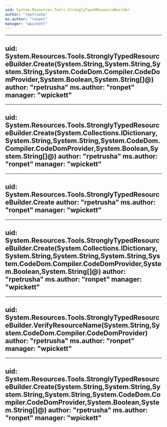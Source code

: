 ```yaml
---
uid: System.Resources.Tools.StronglyTypedResourceBuilder
author: "rpetrusha"
ms.author: "ronpet"
manager: "wpickett"
---
```


---
uid: System.Resources.Tools.StronglyTypedResourceBuilder.Create(System.String,System.String,System.String,System.CodeDom.Compiler.CodeDomProvider,System.Boolean,System.String[]@)
author: "rpetrusha"
ms.author: "ronpet"
manager: "wpickett"
---

---
uid: System.Resources.Tools.StronglyTypedResourceBuilder.Create(System.Collections.IDictionary,System.String,System.String,System.CodeDom.Compiler.CodeDomProvider,System.Boolean,System.String[]@)
author: "rpetrusha"
ms.author: "ronpet"
manager: "wpickett"
---

---
uid: System.Resources.Tools.StronglyTypedResourceBuilder.Create
author: "rpetrusha"
ms.author: "ronpet"
manager: "wpickett"
---

---
uid: System.Resources.Tools.StronglyTypedResourceBuilder.Create(System.Collections.IDictionary,System.String,System.String,System.String,System.CodeDom.Compiler.CodeDomProvider,System.Boolean,System.String[]@)
author: "rpetrusha"
ms.author: "ronpet"
manager: "wpickett"
---

---
uid: System.Resources.Tools.StronglyTypedResourceBuilder.VerifyResourceName(System.String,System.CodeDom.Compiler.CodeDomProvider)
author: "rpetrusha"
ms.author: "ronpet"
manager: "wpickett"
---

---
uid: System.Resources.Tools.StronglyTypedResourceBuilder.Create(System.String,System.String,System.String,System.String,System.CodeDom.Compiler.CodeDomProvider,System.Boolean,System.String[]@)
author: "rpetrusha"
ms.author: "ronpet"
manager: "wpickett"
---
